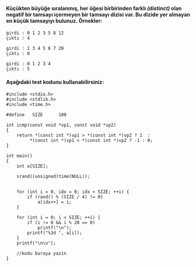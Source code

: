 #### Küçükten büyüğe sıralanmış, her öğesi birbirinden farklı _(distinct)_ olan negatif bir tamsayı içermeyen bir tamsayı dizisi var. Bu dizide yer almayan en küçük tamsayıyı bulunuz. Örnekler:

```
girdi : 0 1 2 3 5 8 12
çıktı : 4

girdi : 1 3 4 5 6 7 20
çıktı : 0

girdi : 0 1 2 3 4
çıktı : 5
```

#### Aşağıdaki test kodunu kullanabilirsiniz:


```
#include <stdio.h>
#include <stdlib.h>
#include <time.h>

#define   SIZE      100

int icmp(const void *vp1, const void *vp2)
{
	return *(const int *)vp1 > *(const int *)vp2 ? 1  :
         *(const int *)vp1 < *(const int *)vp2 ? -1 : 0;
}

int main()
{
	int a[SIZE];

	srand((unsigned)time(NULL));


	for (int i = 0, idx = 0; idx < SIZE; ++i) {
		if (rand() % (SIZE / 4) != 0)
			a[idx++] = i;
	}

	for (int i = 0; i < SIZE; ++i) {
		if (i != 0 && i % 20 == 0)
			printf("\n");
		printf("%3d ", a[i]);
	}
	printf("\n\n");

	//kodu buraya yazin
}
```
